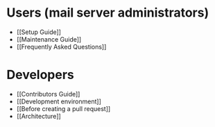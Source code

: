 # Users (mail server administrators)

* [[Setup Guide]]
* [[Maintenance Guide]]
* [[Frequently Asked Questions]]

# Developers

* [[Contributors Guide]]
* [[Development environment]]
* [[Before creating a pull request]]
* [[Architecture]]